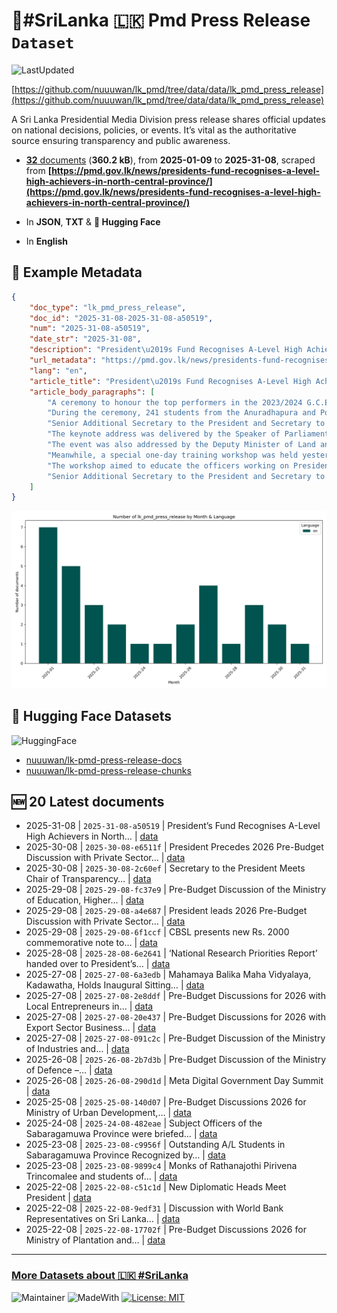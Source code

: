 # 📢#SriLanka 🇱🇰 Pmd Press Release `Dataset`

![LastUpdated](https://img.shields.io/badge/last_updated-2025--09--21_13:54:41-green)

[https://github.com/nuuuwan/lk_pmd/tree/data/data/lk_pmd_press_release](https://github.com/nuuuwan/lk_pmd/tree/data/data/lk_pmd_press_release)

A Sri Lanka Presidential Media Division press release shares official updates on national decisions, policies, or events. It’s vital as the authoritative source ensuring transparency and public awareness.

- [**32** documents](https://github.com/nuuuwan/lk_pmd/tree/data/data/lk_pmd_press_release) (**360.2 kB**), from **2025-01-09** to **2025-31-08**, scraped from **[https://pmd.gov.lk/news/presidents-fund-recognises-a-level-high-achievers-in-north-central-province/](https://pmd.gov.lk/news/presidents-fund-recognises-a-level-high-achievers-in-north-central-province/)**

- In **JSON**, **TXT** & **🤗 Hugging Face**

- In **English**

## 📝 Example Metadata

```json
{
    "doc_type": "lk_pmd_press_release",
    "doc_id": "2025-31-08-2025-31-08-a50519",
    "num": "2025-31-08-a50519",
    "date_str": "2025-31-08",
    "description": "President\u2019s Fund Recognises A-Level High Achievers in North\u2026",
    "url_metadata": "https://pmd.gov.lk/news/presidents-fund-recognises-a-level-high-achievers-in-north-central-province/",
    "lang": "en",
    "article_title": "President\u2019s Fund Recognises A-Level High Achievers in North Central Province",
    "article_body_paragraphs": [
        "A ceremony to honour the top performers in the 2023/2024 G.C.E. Advanced Level examinations at the district level, sponsored by the President\u2019s Fund, was held today (31) at the Anuradhapura Central College auditorium. The event was chaired by the Speaker of Parliament, Hon. Jagath Wickremaratne.",
        "During the ceremony, 241 students from the Anuradhapura and Polonnaruwa districts who secured positions 1 to 10 across all six subject streams in the 2023 and 2024 A-Level examinations were awarded certificates and an incentive payment of Rs. 100,000 each. The total expenditure for this initiative by the President\u2019s Fund was Rs. 24.1 million.",
        "Senior Additional Secretary to the President and Secretary to the President\u2019s Fund, Mr. Roshan Gamage, delivered the welcome address and outlined the objectives of the programme.",
        "The keynote address was delivered by the Speaker of Parliament, Hon. Jagath Wickremaratne. He stated that the President\u2019s Fund is now fulfilling its true role by providing highly efficient and effective services for the people and expressed his great satisfaction regarding this initiative.",
        "The event was also addressed by the Deputy Minister of Land and Irrigation, Mr. Susil Ranasinghe and the Governor of the North Central Province, Mr. Wasantha Jinadasa. Parliamentarians including Mr. Sena Nanayakkara, Mr. Bhagya Sri Herath and Mr. Thilina Samarakoon were among the distinguished guests in attendance.",
        "Meanwhile, a special one-day training workshop was held yesterday (30) at the Anuradhapura District Secretariat for officers in charge of the subject from all Divisional Secretariat offices in the North Central Province. This is part of the initiative to decentralise the operations of the President\u2019s Fund to the regional level.",
        "The workshop aimed to educate the officers working on President\u2019s Fund matters in the Anuradhapura and Polonnaruwa districts. The programme is expected to increase the number of beneficiaries from the North Central Province, provide higher quality service to them and introduce updated online methodologies for the delivery of more expedient services through the relevant knowledge and training.",
        "Senior Additional Secretary to the President and Secretary to the President\u2019s Fund, Mr. Roshan Gamage, the Anuradhapura District Secretary, Mr. Ranjith Wimalasuriya and a group of senior officials from the President\u2019s Fund were present on this occasion."
    ]
}
```

![Chart](https://raw.githubusercontent.com/nuuuwan/lk_pmd/refs/heads/data/data/lk_pmd_press_release/docs_by_month_and_lang.png)

## 🤗 Hugging Face Datasets

![HuggingFace](https://img.shields.io/badge/-HuggingFace-FDEE21?style=for-the-badge&logo=HuggingFace)

- [nuuuwan/lk-pmd-press-release-docs](https://huggingface.co/datasets/nuuuwan/lk-pmd-press-release-docs)
- [nuuuwan/lk-pmd-press-release-chunks](https://huggingface.co/datasets/nuuuwan/lk-pmd-press-release-chunks)

## 🆕 20 Latest documents

- 2025-31-08 | `2025-31-08-a50519` | President’s Fund Recognises A-Level High Achievers in North… | [data](https://github.com/nuuuwan/lk_pmd/tree/data/data/lk_pmd_press_release/2020s/2025/2025-31-08-2025-31-08-a50519)
- 2025-30-08 | `2025-30-08-e6511f` | President Precedes 2026 Pre-Budget Discussion with Private Sector… | [data](https://github.com/nuuuwan/lk_pmd/tree/data/data/lk_pmd_press_release/2020s/2025/2025-30-08-2025-30-08-e6511f)
- 2025-30-08 | `2025-30-08-2c60ef` | Secretary to the President Meets Chair of Transparency… | [data](https://github.com/nuuuwan/lk_pmd/tree/data/data/lk_pmd_press_release/2020s/2025/2025-30-08-2025-30-08-2c60ef)
- 2025-29-08 | `2025-29-08-fc37e9` | Pre-Budget Discussion of the Ministry of Education, Higher… | [data](https://github.com/nuuuwan/lk_pmd/tree/data/data/lk_pmd_press_release/2020s/2025/2025-29-08-2025-29-08-fc37e9)
- 2025-29-08 | `2025-29-08-a4e687` | President leads 2026 Pre-Budget Discussion with Private Sector… | [data](https://github.com/nuuuwan/lk_pmd/tree/data/data/lk_pmd_press_release/2020s/2025/2025-29-08-2025-29-08-a4e687)
- 2025-29-08 | `2025-29-08-6f1ccf` | CBSL presents new Rs. 2000 commemorative note to… | [data](https://github.com/nuuuwan/lk_pmd/tree/data/data/lk_pmd_press_release/2020s/2025/2025-29-08-2025-29-08-6f1ccf)
- 2025-28-08 | `2025-28-08-6e2641` | ‘National Research Priorities Report’ handed over to President’s… | [data](https://github.com/nuuuwan/lk_pmd/tree/data/data/lk_pmd_press_release/2020s/2025/2025-28-08-2025-28-08-6e2641)
- 2025-27-08 | `2025-27-08-6a3edb` | Mahamaya Balika Maha Vidyalaya, Kadawatha, Holds Inaugural Sitting… | [data](https://github.com/nuuuwan/lk_pmd/tree/data/data/lk_pmd_press_release/2020s/2025/2025-27-08-2025-27-08-6a3edb)
- 2025-27-08 | `2025-27-08-2e8ddf` | Pre-Budget Discussions for 2026 with Local Entrepreneurs in… | [data](https://github.com/nuuuwan/lk_pmd/tree/data/data/lk_pmd_press_release/2020s/2025/2025-27-08-2025-27-08-2e8ddf)
- 2025-27-08 | `2025-27-08-20e437` | Pre-Budget Discussions for 2026 with Export Sector Business… | [data](https://github.com/nuuuwan/lk_pmd/tree/data/data/lk_pmd_press_release/2020s/2025/2025-27-08-2025-27-08-20e437)
- 2025-27-08 | `2025-27-08-091c2c` | Pre-Budget Discussion of the Ministry of Industries and… | [data](https://github.com/nuuuwan/lk_pmd/tree/data/data/lk_pmd_press_release/2020s/2025/2025-27-08-2025-27-08-091c2c)
- 2025-26-08 | `2025-26-08-2b7d3b` | Pre-Budget Discussion of the Ministry of Defence –… | [data](https://github.com/nuuuwan/lk_pmd/tree/data/data/lk_pmd_press_release/2020s/2025/2025-26-08-2025-26-08-2b7d3b)
- 2025-26-08 | `2025-26-08-290d1d` | Meta Digital Government Day Summit | [data](https://github.com/nuuuwan/lk_pmd/tree/data/data/lk_pmd_press_release/2020s/2025/2025-26-08-2025-26-08-290d1d)
- 2025-25-08 | `2025-25-08-140d07` | Pre-Budget Discussions 2026 for Ministry of Urban Development,… | [data](https://github.com/nuuuwan/lk_pmd/tree/data/data/lk_pmd_press_release/2020s/2025/2025-25-08-2025-25-08-140d07)
- 2025-24-08 | `2025-24-08-482eae` | Subject Officers of the Sabaragamuwa Province were briefed… | [data](https://github.com/nuuuwan/lk_pmd/tree/data/data/lk_pmd_press_release/2020s/2025/2025-24-08-2025-24-08-482eae)
- 2025-23-08 | `2025-23-08-c9956f` | Outstanding A/L Students in Sabaragamuwa Province Recognized by… | [data](https://github.com/nuuuwan/lk_pmd/tree/data/data/lk_pmd_press_release/2020s/2025/2025-23-08-2025-23-08-c9956f)
- 2025-23-08 | `2025-23-08-9899c4` | Monks of Rathanajothi Pirivena Trincomalee and students of… | [data](https://github.com/nuuuwan/lk_pmd/tree/data/data/lk_pmd_press_release/2020s/2025/2025-23-08-2025-23-08-9899c4)
- 2025-22-08 | `2025-22-08-c51c1d` | New Diplomatic Heads Meet President | [data](https://github.com/nuuuwan/lk_pmd/tree/data/data/lk_pmd_press_release/2020s/2025/2025-22-08-2025-22-08-c51c1d)
- 2025-22-08 | `2025-22-08-9edf31` | Discussion with World Bank Representatives on Sri Lanka… | [data](https://github.com/nuuuwan/lk_pmd/tree/data/data/lk_pmd_press_release/2020s/2025/2025-22-08-2025-22-08-9edf31)
- 2025-22-08 | `2025-22-08-17702f` | Pre-Budget Discussions 2026 for Ministry of Plantation and… | [data](https://github.com/nuuuwan/lk_pmd/tree/data/data/lk_pmd_press_release/2020s/2025/2025-22-08-2025-22-08-17702f)

---

### [More Datasets about 🇱🇰 #SriLanka](https://github.com/nuuuwan/lk_datasets)

![Maintainer](https://img.shields.io/badge/maintainer-nuuuwan-red)
![MadeWith](https://img.shields.io/badge/made_with-python-blue)
[![License: MIT](https://img.shields.io/badge/License-MIT-yellow.svg)](https://opensource.org/licenses/MIT)
